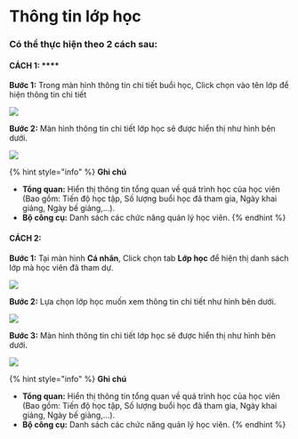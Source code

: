 # Thông tin lớp học

### Có thể thực hiện theo 2 cách sau:&#x20;

#### CÁCH 1: ****&#x20;

**Bước 1:** Trong màn hình thông tin chi tiết buổi học, Click chọn vào tên lớp để hiện thông tin chi tiết

![](../.gitbook/assets/10.2.jpg)

**Bước 2:** Màn hình thông tin chi tiết lớp học sẽ được hiển thị như hình bên dưới.

![](<../.gitbook/assets/11 (2).jpg>)

{% hint style="info" %}
**Ghi chú**

* **Tổng quan:** Hiển thị thông tin tổng quan về quá trình học của học viên (Bao gồm: Tiến độ học tập, Số lượng buổi học đã tham gia, Ngày khai giảng, Ngày bế giảng,...).
* **Bộ công cụ:** Danh sách các chức năng quản lý học viên.&#x20;
{% endhint %}

#### **CÁCH 2:**&#x20;

**Bước 1:** Tại màn hình **Cá nhân**, Click chọn tab **Lớp học** để hiện thị danh sách lớp mà học viên đã tham dự.&#x20;

![](../.gitbook/assets/16.2.jpg)

**Bước 2:** Lựa chọn lớp học muốn xem thông tin chi tiết như hình bên dưới.

![](../.gitbook/assets/16.3.jpg)

**Bước 3:** Màn hình thông tin chi tiết lớp học sẽ được hiển thị như hình bên dưới.

![](<../.gitbook/assets/11 (2).jpg>)

{% hint style="info" %}
**Ghi chú**

* **Tổng quan:** Hiển thị thông tin tổng quan về quá trình học của học viên (Bao gồm: Tiến độ học tập, Số lượng buổi học đã tham gia, Ngày khai giảng, Ngày bế giảng,...).
* **Bộ công cụ:** Danh sách các chức năng quản lý học viên.&#x20;
{% endhint %}
